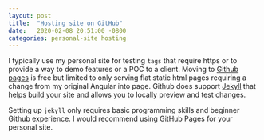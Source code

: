 ```yaml
---
layout: post
title:  "Hosting site on GitHub"
date:   2020-02-08 20:51:00 -0800
categories: personal-site hosting
---
```

I typically use my personal site for testing `tags` that require https or to provide a way to demo features or a POC to a client. Moving to [Github pages][github-pages] is free but limited to only serving flat static html pages requiring a change from my original Angular into page.  Github does support [Jekyll][jekyll-gh] that helps build your site and allows you to locally preview and test changes.

Setting up `jekyll` only requires basic programming skills and beginner Github experience.  I would recommend using GitHub Pages for your personal site. 


[github-pages]: https://pages.github.com/
[jekyll-gh]:   https://github.com/jekyll/jekyll
